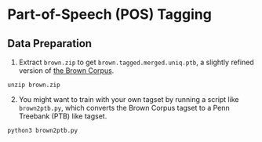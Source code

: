 # Part-of-Speech (POS) Tagging

## Data Preparation

1. Extract `brown.zip` to get `brown.tagged.merged.uniq.ptb`, a slightly refined version of [the Brown Corpus](https://en.wikipedia.org/wiki/Brown_Corpus).

```
unzip brown.zip
```

2. You might want to train with your own tagset by running a script like `brown2ptb.py`, which converts the Brown Corpus tagset to a Penn Treebank (PTB) like tagset.

```
python3 brown2ptb.py
```
